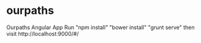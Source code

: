 # ourpaths
Ourpaths Angular App
Run "npm install"
"bower install"
"grunt serve"
then visit http://localhost:9000/#/
